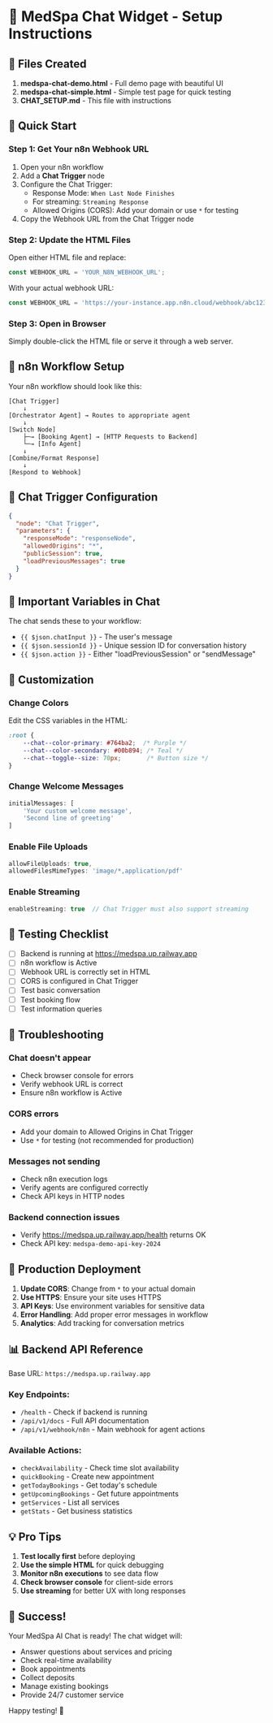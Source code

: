 # 🎨 MedSpa Chat Widget - Setup Instructions

## 📁 Files Created

1. **medspa-chat-demo.html** - Full demo page with beautiful UI
2. **medspa-chat-simple.html** - Simple test page for quick testing
3. **CHAT_SETUP.md** - This file with instructions

## 🚀 Quick Start

### Step 1: Get Your n8n Webhook URL

1. Open your n8n workflow
2. Add a **Chat Trigger** node
3. Configure the Chat Trigger:
   - Response Mode: `When Last Node Finishes`
   - For streaming: `Streaming Response`
   - Allowed Origins (CORS): Add your domain or use `*` for testing
4. Copy the Webhook URL from the Chat Trigger node

### Step 2: Update the HTML Files

Open either HTML file and replace:
```javascript
const WEBHOOK_URL = 'YOUR_N8N_WEBHOOK_URL';
```

With your actual webhook URL:
```javascript
const WEBHOOK_URL = 'https://your-instance.app.n8n.cloud/webhook/abc123-def456';
```

### Step 3: Open in Browser

Simply double-click the HTML file or serve it through a web server.

## 🎯 n8n Workflow Setup

Your n8n workflow should look like this:

```
[Chat Trigger] 
    ↓
[Orchestrator Agent] → Routes to appropriate agent
    ↓
[Switch Node]
    ├─→ [Booking Agent] → [HTTP Requests to Backend]
    └─→ [Info Agent]
    ↓
[Combine/Format Response]
    ↓
[Respond to Webhook]
```

## 🔧 Chat Trigger Configuration

```json
{
  "node": "Chat Trigger",
  "parameters": {
    "responseMode": "responseNode",
    "allowedOrigins": "*",
    "publicSession": true,
    "loadPreviousMessages": true
  }
}
```

## 📝 Important Variables in Chat

The chat sends these to your workflow:

- `{{ $json.chatInput }}` - The user's message
- `{{ $json.sessionId }}` - Unique session ID for conversation history
- `{{ $json.action }}` - Either "loadPreviousSession" or "sendMessage"

## 🎨 Customization

### Change Colors

Edit the CSS variables in the HTML:
```css
:root {
    --chat--color-primary: #764ba2;  /* Purple */
    --chat--color-secondary: #00b894; /* Teal */
    --chat--toggle--size: 70px;       /* Button size */
}
```

### Change Welcome Messages

```javascript
initialMessages: [
    'Your custom welcome message',
    'Second line of greeting'
]
```

### Enable File Uploads

```javascript
allowFileUploads: true,
allowedFilesMimeTypes: 'image/*,application/pdf'
```

### Enable Streaming

```javascript
enableStreaming: true  // Chat Trigger must also support streaming
```

## 🧪 Testing Checklist

- [ ] Backend is running at https://medspa.up.railway.app
- [ ] n8n workflow is Active
- [ ] Webhook URL is correctly set in HTML
- [ ] CORS is configured in Chat Trigger
- [ ] Test basic conversation
- [ ] Test booking flow
- [ ] Test information queries

## 🐛 Troubleshooting

### Chat doesn't appear
- Check browser console for errors
- Verify webhook URL is correct
- Ensure n8n workflow is Active

### CORS errors
- Add your domain to Allowed Origins in Chat Trigger
- Use `*` for testing (not recommended for production)

### Messages not sending
- Check n8n execution logs
- Verify agents are configured correctly
- Check API keys in HTTP nodes

### Backend connection issues
- Verify https://medspa.up.railway.app/health returns OK
- Check API key: `medspa-demo-api-key-2024`

## 🚀 Production Deployment

1. **Update CORS**: Change from `*` to your actual domain
2. **Use HTTPS**: Ensure your site uses HTTPS
3. **API Keys**: Use environment variables for sensitive data
4. **Error Handling**: Add proper error messages in workflow
5. **Analytics**: Add tracking for conversation metrics

## 📊 Backend API Reference

Base URL: `https://medspa.up.railway.app`

### Key Endpoints:
- `/health` - Check if backend is running
- `/api/v1/docs` - Full API documentation
- `/api/v1/webhook/n8n` - Main webhook for agent actions

### Available Actions:
- `checkAvailability` - Check time slot availability
- `quickBooking` - Create new appointment
- `getTodayBookings` - Get today's schedule
- `getUpcomingBookings` - Get future appointments
- `getServices` - List all services
- `getStats` - Get business statistics

## 💡 Pro Tips

1. **Test locally first** before deploying
2. **Use the simple HTML** for quick debugging
3. **Monitor n8n executions** to see data flow
4. **Check browser console** for client-side errors
5. **Use streaming** for better UX with long responses

## 🎉 Success!

Your MedSpa AI Chat is ready! The chat widget will:
- Answer questions about services and pricing
- Check real-time availability
- Book appointments
- Collect deposits
- Manage existing bookings
- Provide 24/7 customer service

Happy testing! 🚀
